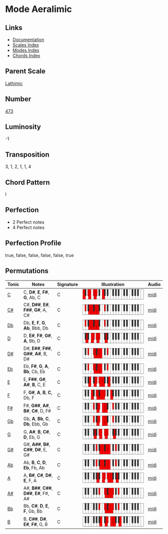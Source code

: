 # Mode Aeralimic

## Links

- [Documentation](README.md)
- [Scales Index](Scales.md)
- [Modes Index](Modes.md)
- [Chords Index](Chords.md)

## Parent Scale

[Lathimic](ScaleLathimic.md)

## Number

[473](https://ianring.com/musictheory/scales/473)

## Luminosity

-1

## Transposition

3, 1, 2, 1, 1, 4

## Chord Pattern

I

## Perfection

- 2 Perfect notes
- 4 Perfect notes

## Perfection Profile

true, false, false, false, false, true

## Permutations

| Tonic | Notes | Signature | Illustration | Audio |
|-------|-------|-----------|--------------|-------|
| [C](ModeCNaturalAeralimic.md) | C, **D#**, **E**, **F#**, **G**, Ab, C | C | ![CNaturalAeralimic](ModeCNaturalAeralimic.png) | [midi](https://github.com/edipermadi/music/blob/main/docs/ModeCNaturalAeralimic.mid?raw=true) |
| [C#](ModeCSharpAeralimic.md) | C#, **D##**, **E#**, **F##**, **G#**, A, C# | C | ![CSharpAeralimic](ModeCSharpAeralimic.png) | [midi](https://github.com/edipermadi/music/blob/main/docs/ModeCSharpAeralimic.mid?raw=true) |
| [Db](ModeDFlatAeralimic.md) | Db, **E**, **F**, **G**, **Ab**, Bbb, Db | C | ![DFlatAeralimic](ModeDFlatAeralimic.png) | [midi](https://github.com/edipermadi/music/blob/main/docs/ModeDFlatAeralimic.mid?raw=true) |
| [D](ModeDNaturalAeralimic.md) | D, **E#**, **F#**, **G#**, **A**, Bb, D | C | ![DNaturalAeralimic](ModeDNaturalAeralimic.png) | [midi](https://github.com/edipermadi/music/blob/main/docs/ModeDNaturalAeralimic.mid?raw=true) |
| [D#](ModeDSharpAeralimic.md) | D#, **E##**, **F##**, **G##**, **A#**, B, D# | C | ![DSharpAeralimic](ModeDSharpAeralimic.png) | [midi](https://github.com/edipermadi/music/blob/main/docs/ModeDSharpAeralimic.mid?raw=true) |
| [Eb](ModeEFlatAeralimic.md) | Eb, **F#**, **G**, **A**, **Bb**, Cb, Eb | C | ![EFlatAeralimic](ModeEFlatAeralimic.png) | [midi](https://github.com/edipermadi/music/blob/main/docs/ModeEFlatAeralimic.mid?raw=true) |
| [E](ModeENaturalAeralimic.md) | E, **F##**, **G#**, **A#**, **B**, C, E | C | ![ENaturalAeralimic](ModeENaturalAeralimic.png) | [midi](https://github.com/edipermadi/music/blob/main/docs/ModeENaturalAeralimic.mid?raw=true) |
| [F](ModeFNaturalAeralimic.md) | F, **G#**, **A**, **B**, **C**, Db, F | C | ![FNaturalAeralimic](ModeFNaturalAeralimic.png) | [midi](https://github.com/edipermadi/music/blob/main/docs/ModeFNaturalAeralimic.mid?raw=true) |
| [F#](ModeFSharpAeralimic.md) | F#, **G##**, **A#**, **B#**, **C#**, D, F# | C | ![FSharpAeralimic](ModeFSharpAeralimic.png) | [midi](https://github.com/edipermadi/music/blob/main/docs/ModeFSharpAeralimic.mid?raw=true) |
| [Gb](ModeGFlatAeralimic.md) | Gb, **A**, **Bb**, **C**, **Db**, Ebb, Gb | C | ![GFlatAeralimic](ModeGFlatAeralimic.png) | [midi](https://github.com/edipermadi/music/blob/main/docs/ModeGFlatAeralimic.mid?raw=true) |
| [G](ModeGNaturalAeralimic.md) | G, **A#**, **B**, **C#**, **D**, Eb, G | C | ![GNaturalAeralimic](ModeGNaturalAeralimic.png) | [midi](https://github.com/edipermadi/music/blob/main/docs/ModeGNaturalAeralimic.mid?raw=true) |
| [G#](ModeGSharpAeralimic.md) | G#, **A##**, **B#**, **C##**, **D#**, E, G# | C | ![GSharpAeralimic](ModeGSharpAeralimic.png) | [midi](https://github.com/edipermadi/music/blob/main/docs/ModeGSharpAeralimic.mid?raw=true) |
| [Ab](ModeAFlatAeralimic.md) | Ab, **B**, **C**, **D**, **Eb**, Fb, Ab | C | ![AFlatAeralimic](ModeAFlatAeralimic.png) | [midi](https://github.com/edipermadi/music/blob/main/docs/ModeAFlatAeralimic.mid?raw=true) |
| [A](ModeANaturalAeralimic.md) | A, **B#**, **C#**, **D#**, **E**, F, A | C | ![ANaturalAeralimic](ModeANaturalAeralimic.png) | [midi](https://github.com/edipermadi/music/blob/main/docs/ModeANaturalAeralimic.mid?raw=true) |
| [A#](ModeASharpAeralimic.md) | A#, **B##**, **C##**, **D##**, **E#**, F#, A# | C | ![ASharpAeralimic](ModeASharpAeralimic.png) | [midi](https://github.com/edipermadi/music/blob/main/docs/ModeASharpAeralimic.mid?raw=true) |
| [Bb](ModeBFlatAeralimic.md) | Bb, **C#**, **D**, **E**, **F**, Gb, Bb | C | ![BFlatAeralimic](ModeBFlatAeralimic.png) | [midi](https://github.com/edipermadi/music/blob/main/docs/ModeBFlatAeralimic.mid?raw=true) |
| [B](ModeBNaturalAeralimic.md) | B, **C##**, **D#**, **E#**, **F#**, G, B | C | ![BNaturalAeralimic](ModeBNaturalAeralimic.png) | [midi](https://github.com/edipermadi/music/blob/main/docs/ModeBNaturalAeralimic.mid?raw=true) |
